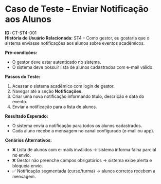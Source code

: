 # Caso de Teste – Enviar Notificação aos Alunos
**ID:** CT-ST4-001  
**História de Usuário Relacionada:** ST4 – Como gestor, eu gostaria que o sistema enviasse notificações aos alunos sobre eventos acadêmicos.  

**Pré-condições:**  
- O gestor deve estar autenticado no sistema.  
- O sistema deve possuir lista de alunos cadastrados com e-mail válido.  

**Passos do Teste:**  
1. Acessar o sistema acadêmico com login de gestor.  
2. Navegar até a seção **Notificações**.  
3. Criar uma nova notificação informando título, descrição e data do evento.  
4. Enviar a notificação para a lista de alunos.  

**Resultado Esperado:**  
- O sistema envia a notificação para todos os alunos cadastrados.  
- Cada aluno recebe a mensagem no canal configurado (e-mail ou app).  

**Cenários Alternativos:**  
- ❌ Lista de alunos com e-mails inválidos → sistema informa falha parcial no envio.  
- ❌ Gestor não preenche campos obrigatórios → sistema exibe alerta e bloqueia envio.  
- ✅ Notificação segmentada (curso/turma) → alunos corretos recebem a mensagem.  


